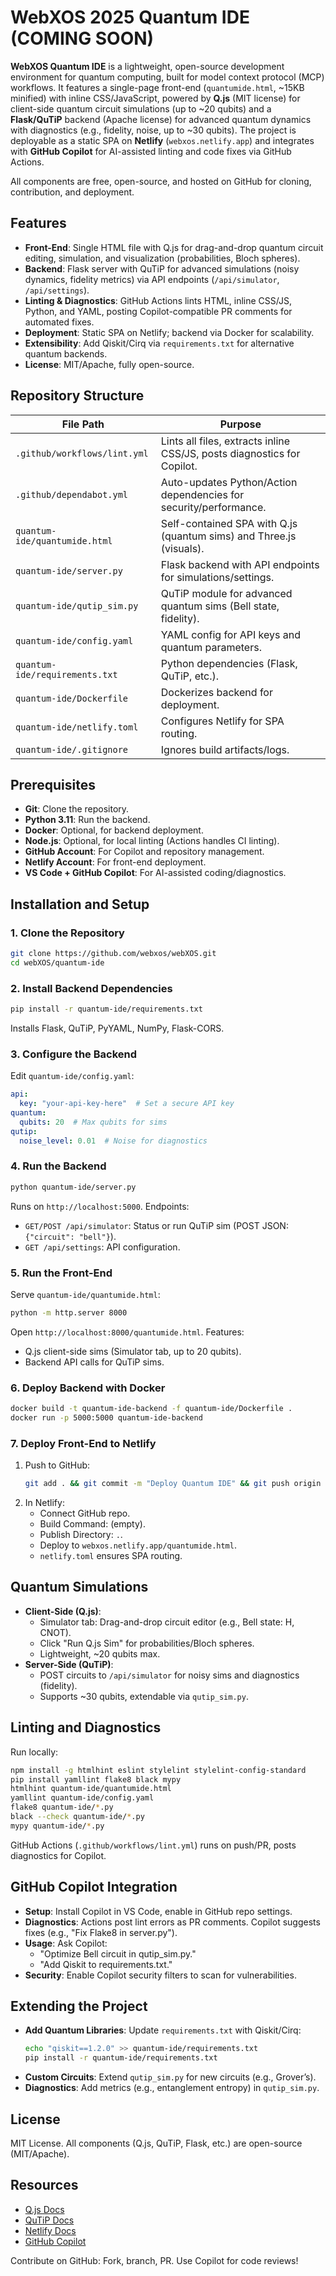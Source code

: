 # WebXOS 2025 Quantum IDE (COMING SOON)

**WebXOS Quantum IDE** is a lightweight, open-source development environment for quantum computing, built for model context protocol (MCP) workflows. It features a single-page front-end (`quantumide.html`, ~15KB minified) with inline CSS/JavaScript, powered by **Q.js** (MIT license) for client-side quantum circuit simulations (up to ~20 qubits) and a **Flask/QuTiP** backend (Apache license) for advanced quantum dynamics with diagnostics (e.g., fidelity, noise, up to ~30 qubits). The project is deployable as a static SPA on **Netlify** (`webxos.netlify.app`) and integrates with **GitHub Copilot** for AI-assisted linting and code fixes via GitHub Actions.

All components are free, open-source, and hosted on GitHub for cloning, contribution, and deployment.

## Features
- **Front-End**: Single HTML file with Q.js for drag-and-drop quantum circuit editing, simulation, and visualization (probabilities, Bloch spheres).
- **Backend**: Flask server with QuTiP for advanced simulations (noisy dynamics, fidelity metrics) via API endpoints (`/api/simulator`, `/api/settings`).
- **Linting & Diagnostics**: GitHub Actions lints HTML, inline CSS/JS, Python, and YAML, posting Copilot-compatible PR comments for automated fixes.
- **Deployment**: Static SPA on Netlify; backend via Docker for scalability.
- **Extensibility**: Add Qiskit/Cirq via `requirements.txt` for alternative quantum backends.
- **License**: MIT/Apache, fully open-source.

## Repository Structure
| File Path | Purpose |
|-----------|---------|
| `.github/workflows/lint.yml` | Lints all files, extracts inline CSS/JS, posts diagnostics for Copilot. |
| `.github/dependabot.yml` | Auto-updates Python/Action dependencies for security/performance. |
| `quantum-ide/quantumide.html` | Self-contained SPA with Q.js (quantum sims) and Three.js (visuals). |
| `quantum-ide/server.py` | Flask backend with API endpoints for simulations/settings. |
| `quantum-ide/qutip_sim.py` | QuTiP module for advanced quantum sims (Bell state, fidelity). |
| `quantum-ide/config.yaml` | YAML config for API keys and quantum parameters. |
| `quantum-ide/requirements.txt` | Python dependencies (Flask, QuTiP, etc.). |
| `quantum-ide/Dockerfile` | Dockerizes backend for deployment. |
| `quantum-ide/netlify.toml` | Configures Netlify for SPA routing. |
| `quantum-ide/.gitignore` | Ignores build artifacts/logs. |

## Prerequisites
- **Git**: Clone the repository.
- **Python 3.11**: Run the backend.
- **Docker**: Optional, for backend deployment.
- **Node.js**: Optional, for local linting (Actions handles CI linting).
- **GitHub Account**: For Copilot and repository management.
- **Netlify Account**: For front-end deployment.
- **VS Code + GitHub Copilot**: For AI-assisted coding/diagnostics.

## Installation and Setup
### 1. Clone the Repository
```bash
git clone https://github.com/webxos/webXOS.git
cd webXOS/quantum-ide
```

### 2. Install Backend Dependencies
```bash
pip install -r quantum-ide/requirements.txt
```
Installs Flask, QuTiP, PyYAML, NumPy, Flask-CORS.

### 3. Configure the Backend
Edit `quantum-ide/config.yaml`:
```yaml
api:
  key: "your-api-key-here"  # Set a secure API key
quantum:
  qubits: 20  # Max qubits for sims
qutip:
  noise_level: 0.01  # Noise for diagnostics
```

### 4. Run the Backend
```bash
python quantum-ide/server.py
```
Runs on `http://localhost:5000`. Endpoints:
- `GET/POST /api/simulator`: Status or run QuTiP sim (POST JSON: `{"circuit": "bell"}`).
- `GET /api/settings`: API configuration.

### 5. Run the Front-End
Serve `quantum-ide/quantumide.html`:
```bash
python -m http.server 8000
```
Open `http://localhost:8000/quantumide.html`. Features:
- Q.js client-side sims (Simulator tab, up to 20 qubits).
- Backend API calls for QuTiP sims.

### 6. Deploy Backend with Docker
```bash
docker build -t quantum-ide-backend -f quantum-ide/Dockerfile .
docker run -p 5000:5000 quantum-ide-backend
```

### 7. Deploy Front-End to Netlify
1. Push to GitHub:
   ```bash
   git add . && git commit -m "Deploy Quantum IDE" && git push origin main
   ```
2. In Netlify:
   - Connect GitHub repo.
   - Build Command: (empty).
   - Publish Directory: `.`.
   - Deploy to `webxos.netlify.app/quantumide.html`.
   - `netlify.toml` ensures SPA routing.

## Quantum Simulations
- **Client-Side (Q.js)**:
  - Simulator tab: Drag-and-drop circuit editor (e.g., Bell state: H, CNOT).
  - Click "Run Q.js Sim" for probabilities/Bloch spheres.
  - Lightweight, ~20 qubits max.
- **Server-Side (QuTiP)**:
  - POST circuits to `/api/simulator` for noisy sims and diagnostics (fidelity).
  - Supports ~30 qubits, extendable via `qutip_sim.py`.

## Linting and Diagnostics
Run locally:
```bash
npm install -g htmlhint eslint stylelint stylelint-config-standard
pip install yamllint flake8 black mypy
htmlhint quantum-ide/quantumide.html
yamllint quantum-ide/config.yaml
flake8 quantum-ide/*.py
black --check quantum-ide/*.py
mypy quantum-ide/*.py
```
GitHub Actions (`.github/workflows/lint.yml`) runs on push/PR, posts diagnostics for Copilot.

## GitHub Copilot Integration
- **Setup**: Install Copilot in VS Code, enable in GitHub repo settings.
- **Diagnostics**: Actions post lint errors as PR comments. Copilot suggests fixes (e.g., "Fix Flake8 in server.py").
- **Usage**: Ask Copilot:
  - "Optimize Bell circuit in qutip_sim.py."
  - "Add Qiskit to requirements.txt."
- **Security**: Enable Copilot security filters to scan for vulnerabilities.

## Extending the Project
- **Add Quantum Libraries**: Update `requirements.txt` with Qiskit/Cirq:
  ```bash
  echo "qiskit==1.2.0" >> quantum-ide/requirements.txt
  pip install -r quantum-ide/requirements.txt
  ```
- **Custom Circuits**: Extend `qutip_sim.py` for new circuits (e.g., Grover’s).
- **Diagnostics**: Add metrics (e.g., entanglement entropy) in `qutip_sim.py`.

## License
MIT License. All components (Q.js, QuTiP, Flask, etc.) are open-source (MIT/Apache).

## Resources
- [Q.js Docs](https://github.com/stewdio/q.js)
- [QuTiP Docs](https://qutip.org)
- [Netlify Docs](https://docs.netlify.com)
- [GitHub Copilot](https://docs.github.com/copilot)

Contribute on GitHub: Fork, branch, PR. Use Copilot for code reviews!
